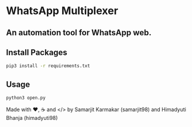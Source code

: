 # WhatsApp Multiplexer

## An automation tool for WhatsApp web.

## Install Packages

```bash
pip3 install -r requirements.txt 
```

## Usage

```bash
python3 open.py
```

Made with :heart:, :coffee: and </> by Samarjit Karmakar (samarjit98) and Himadyuti Bhanja (himadyuti98)